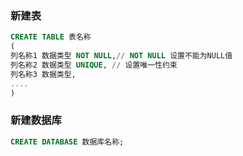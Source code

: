 ### 新建表

```sql
CREATE TABLE 表名称
(
列名称1 数据类型 NOT NULL,// NOT NULL 设置不能为NULL值
列名称2 数据类型 UNIQUE, // 设置唯一性约束
列名称3 数据类型,
....
)
```

### 新建数据库

```sql
CREATE DATABASE 数据库名称;
```



